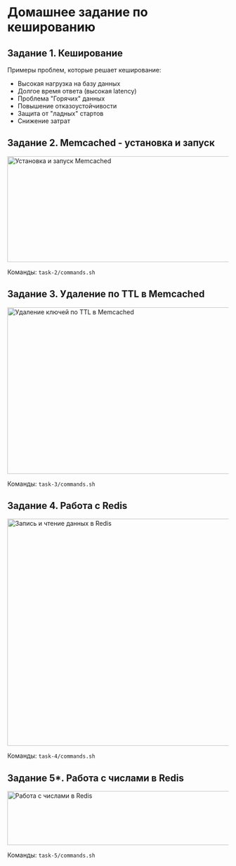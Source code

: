 # Домашнее задание по кешированию

## Задание 1. Кеширование
Примеры проблем, которые решает кеширование:
- Высокая нагрузка на базу данных
- Долгое время ответа (высокая latency)
- Проблема "Горячих" данных
- Повышение отказоустойчивости
- Защита от "ладных" стартов
- Снижение затрат

## Задание 2. Memcached - установка и запуск

<img width="948" height="241" alt="Установка и запуск Memcached" src="https://github.com/user-attachments/assets/9120fdd6-e179-42eb-9051-30e941e1d32a" />

Команды: `task-2/commands.sh`

## Задание 3. Удаление по TTL в Memcached

<img width="955" height="379" alt="Удаление ключей по TTL в Memcached" src="https://github.com/user-attachments/assets/aaccd597-a1f1-4c36-9fd6-5a07177f1ff1" />

Команды: `task-3/commands.sh`

## Задание 4. Работа с Redis

<img width="915" height="517" alt="Запись и чтение данных в Redis" src="https://github.com/user-attachments/assets/c1b2b6cd-fa8e-454d-9144-9aa3ba7fcf89" />

Команды: `task-4/commands.sh`

## Задание 5*. Работа с числами в Redis

<img width="637" height="123" alt="Работа с числами в Redis" src="https://github.com/user-attachments/assets/2d59a137-589b-4db0-9777-9298a2ae6c5a" />

Команды: `task-5/commands.sh`
